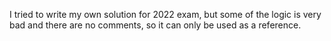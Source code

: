I tried to write my own solution for 2022 exam, but some of the logic is very bad and there are no comments, so it can only be used as a reference.
